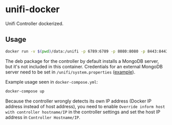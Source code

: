 # unifi-docker

Unifi Controller dockerized.

## Usage

```bash
docker run -v $(pwd)/data:/unifi -p 6789:6789 -p 8080:8080 -p 8443:8443 -p 8880:8880 -p 8843:8843 -p 3478:3478/udp -p 10001:10001/udp vjacobs/unifi
```

The deb package for the controller by default installs a MongoDB server, but it's not included in this container. Credentials for an external MongoDB server need to be set in `/unifi/system.properties` ([example](./data/system.properties)).

Example usage seen in `docker-compose.yml`:

```bash
docker-compose up
```

Because the controller wrongly detects its own IP address (Docker IP address instead of host address), you need to enable `Override inform host with controller hostname/IP` in the controller settings and set the host IP address in `Controller Hostname/IP`.
